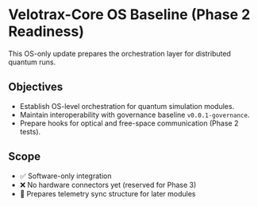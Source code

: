 # Velotrax-Core OS Baseline (Phase 2 Readiness)

This OS-only update prepares the orchestration layer for distributed quantum runs.

## Objectives
- Establish OS-level orchestration for quantum simulation modules.
- Maintain interoperability with governance baseline `v0.0.1-governance`.
- Prepare hooks for optical and free-space communication (Phase 2 tests).

## Scope
- ✅ Software-only integration
- ❌ No hardware connectors yet (reserved for Phase 3)
- 🧠 Prepares telemetry sync structure for later modules

